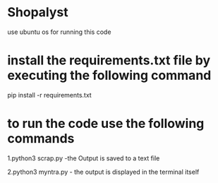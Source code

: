 # Shopalyst

use ubuntu os for running this code 

# install the requirements.txt file by executing the following command 

pip install -r requirements.txt

# to run the code use the following commands

1.python3 scrap.py -the Output is saved to a text file 

2.python3 myntra.py - the output is displayed in the terminal itself 